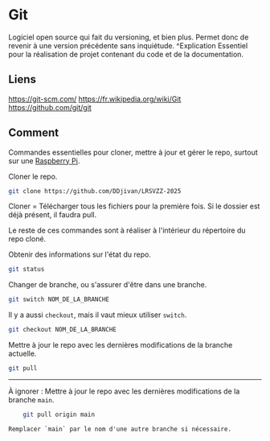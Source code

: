 # Git 
Logiciel open source qui fait du versioning, et bien plus. 
Permet donc de revenir à une version précédente sans inquiétude. ^Explication
Essentiel pour la réalisation de projet contenant du code et de la documentation. 

## Liens 
https://git-scm.com/ 
https://fr.wikipedia.org/wiki/Git 
https://github.com/git/git 

## Comment  
Commandes essentielles pour cloner, mettre à jour et gérer le repo, surtout sur une [Raspberry Pi](Raspberry%20Pi.md). 

Cloner le repo. 
```bash
git clone https://github.com/DDjivan/LRSVZZ-2025
```
Cloner = Télécharger tous les fichiers pour la première fois. Si le dossier est déjà présent, il faudra pull. 

Le reste de ces commandes sont à réaliser à l'intérieur du répertoire du repo cloné. 

Obtenir des informations sur l'état du repo. 
```bash
git status
```

Changer de branche, ou s'assurer d'être dans une branche. 
```bash
git switch NOM_DE_LA_BRANCHE
```
Il y a aussi `checkout`, mais il vaut mieux utiliser `switch`. 
```bash
git checkout NOM_DE_LA_BRANCHE
```

Mettre à jour le repo avec les dernières modifications de la branche actuelle. 
```bash
git pull
```

---

À ignorer : 
	Mettre à jour le repo avec les dernières modifications de la branche `main`. 
```bash
	git pull origin main
```
	Remplacer `main` par le nom d'une autre branche si nécessaire. 


